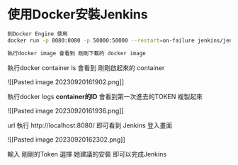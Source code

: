 
# 使用Docker安裝Jenkins

``` sh
到Docker Engine 使用
docker run -p 8080:8080 -p 50000:50000 --restart=on-failure jenkins/jenkins:lts-jdk11

執行docker image 會看到 剛剛下載的 docker image 


```

執行docker container ls 會看到 剛剛啟起來的 container

![[Pasted image 20230920161902.png]]

執行docker logs **container的ID** 會看到第一次進去的TOKEN 複製起來

![[Pasted image 20230920161936.png]]

url 執行 http://localhost:8080/ 即可看到  Jenkins 登入畫面

![[Pasted image 20230920162302.png]]

輸入 剛剛的Token 選擇 她建議的安裝 即可以完成Jenkins 

